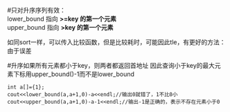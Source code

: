 #只对升序序列有效：  
lower_bound 指向 **>=key 的第一个元素**  
upper_bound 指向 **>key 的第一个元素**  

如同sort一样，可以传入比较函数，但是比较耗时，可能因此tle，有更好的方法：  
由于误差

#升序如果所有元素都小于key，则两者都返回首地址
因此查询小于key的最大元素下标用upper_bound()-1而不是lower_bound
```
int a[]={1};
cout<<lower_bound(a,a+1,0)-a<<endl;//输出0就错了，1不比0小
cout<<upper_bound(a,a+1,0)-a-1<<endl;//输出-1是正确的，表示不存在元素小于0
```

